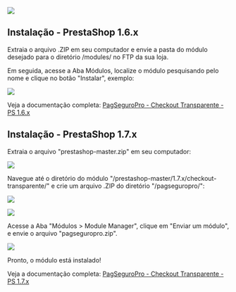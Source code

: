 ![](https://prestabr.com.br/docpagseguropro/master/head_github_master_v3.jpg)

## Instalação - PrestaShop 1.6.x

Extraia o arquivo .ZIP em seu computador e envie a pasta do módulo desejado para o diretório /modules/ no FTP da sua loja.

Em seguida, acesse a Aba Módulos, localize o módulo pesquisando pelo nome e clique no botão "Instalar", exemplo:

![](https://prestabr.com.br/docpagseguropro/16/img01.jpg)

Veja a documentação completa: [PagSeguroPro - Checkout Transparente - PS 1.6.x](https://github.com/pagseguro/prestashop/tree/master/1.6.x/checkout-transparente/pagseguropro)


## Instalação - PrestaShop 1.7.x

Extraia o arquivo "prestashop-master.zip" em seu computador:

![](https://prestabr.com.br/docpagseguropro/17/inst01.jpg)

Navegue até o diretório do módulo "/prestashop-master/1.7.x/checkout-transparente/" e crie um arquivo .ZIP do diretório "/pagseguropro/":

![](https://prestabr.com.br/docpagseguropro/17/inst02.jpg)

![](https://prestabr.com.br/docpagseguropro/17/inst03.jpg)

Acesse a Aba "Módulos > Module Manager", clique em "Enviar um módulo", e envie o arquivo "pagseguropro.zip".

![](https://prestabr.com.br/docpagseguropro/17/inst04.jpg)

Pronto, o módulo está instalado!

Veja a documentação completa: [PagSeguroPro - Checkout Transparente - PS 1.7.x](https://github.com/pagseguro/prestashop/tree/master/1.7.x/checkout-transparente/pagseguropro)

